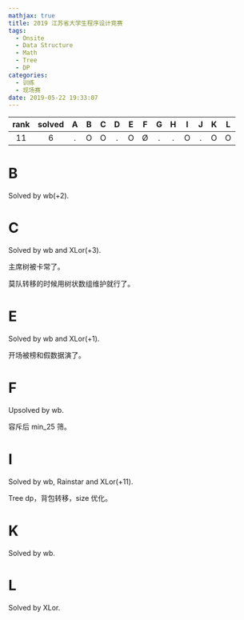 ```yaml
---
mathjax: true
title: 2019 江苏省大学生程序设计竞赛
tags:
  - Onsite
  - Data Structure
  - Math
  - Tree
  - DP
categories:
  - 训练
  - 现场赛
date: 2019-05-22 19:33:07
---
```


| rank | solved |  A  |  B  |  C  |  D  |  E  |  F  |  G  |  H  |  I  |  J  |  K  |  L  |
| :--: | :----: | :-: | :-: | :-: | :-: | :-: | :-: | :-: | :-: | :-: | :-: | :-: | :-: |
|  11  |   6    |  .  |  O  |  O  |  .  |  O  |  Ø  |  .  |  .  |  O  |  .  |  O  |  O  |

<!--more-->

# B

Solved by wb(+2).

# C

Solved by wb and XLor(+3).

主席树被卡常了。

莫队转移的时候用树状数组维护就行了。

# E

Solved by wb and XLor(+1).

开场被榜和假数据演了。

# F

Upsolved by wb.

容斥后 min_25 筛。

# I

Solved by wb, Rainstar and XLor(+11).

Tree dp，背包转移，size 优化。


# K

Solved by wb.

# L

Solved by XLor.